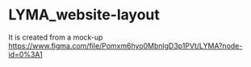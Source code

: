 # LYMA_website-layout
It is created from a mock-up https://www.figma.com/file/Pomxm6hyo0MbnlgD3p1PVt/LYMA?node-id=0%3A1 
